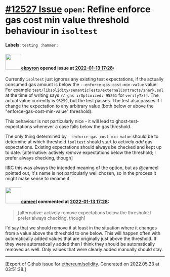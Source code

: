 # [\#12527 Issue](https://github.com/ethereum/solidity/issues/12527) `open`: Refine enforce gas cost min value threshold behaviour in ``isoltest``
**Labels**: `testing :hammer:`


#### <img src="https://avatars.githubusercontent.com/u/1347491?v=4" width="50">[ekpyron](https://github.com/ekpyron) opened issue at [2022-01-13 17:28](https://github.com/ethereum/solidity/issues/12527):

Currently ``isoltest`` just ignores any existing test expectations, if the actually consumed gas amount is below the ``--enforce-gas-cost-min-value`` value.
For example ``test/libsolidity/semanticTests/externalContracts/snark.sol`` at the time of writing says ``// gas irOptimized: 95261`` for ``verifyTx()``. The actual value currently is ``95259``, but the test passes.
The test also passes if I change the expectation to any arbitrary value (both below or above the "enforce-gas-cost-min-value" threshold).

This behaviour is not particularly nice - it will lead to ghost-test-expectations whenever a case falls below the gas threshold.

The only thing determined by ``--enforce-gas-cost-min-value`` should be to determine at which threshold ``isoltest`` should start to actively *add* gas expectations. Existing expectations should always be checked and kept up to date. [alternative: actively *remove* expectations below the threshold; I prefer always checking, though]

IIRC this was always the intended meaning of the option, but as @cameel pointed out, it's name is not particularly well chosen, so in the process it might make sense to rename it.

#### <img src="https://avatars.githubusercontent.com/u/137030?v=4" width="50">[cameel](https://github.com/cameel) commented at [2022-01-13 17:28](https://github.com/ethereum/solidity/issues/12527#issuecomment-1013525169):

> [alternative: actively remove expectations below the threshold; I prefer always checking, though]

I'd say that we should remove it at least in the situation where it changes from a value above the threshold to one below. This will happen often with automatically added values that are originally just above the threshold. If they were automatically added then I think they should be automatically removed as well. Only values that were clearly added manually should stay.


-------------------------------------------------------------------------------



[Export of Github issue for [ethereum/solidity](https://github.com/ethereum/solidity). Generated on 2022.05.23 at 03:51:38.]
